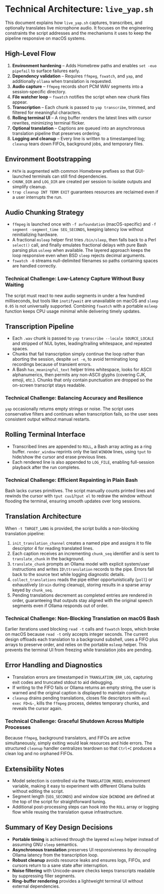 # Technical Architecture: `live_yap.sh`

This document explains how `live_yap.sh` captures, transcribes, and optionally translates live microphone audio. It focuses on the engineering constraints the script addresses and the mechanisms it uses to keep the pipeline responsive on macOS systems.

## High-Level Flow

1. **Environment hardening** – Adds Homebrew paths and enables `set -euo pipefail` to surface failures early.
2. **Dependency validation** – Requires `ffmpeg`, `fswatch`, and `yap`, and additionally `ollama` when translation is requested.
3. **Audio capture** – `ffmpeg` records short PCM WAV segments into a session-specific directory.
4. **File watcher loop** – `fswatch` notifies the script when new chunk files appear.
5. **Transcription** – Each chunk is passed to `yap transcribe`, trimmed, and filtered for meaningful characters.
6. **Rolling terminal UI** – A ring buffer renders the latest lines with cursor rewrites, minimizing terminal flicker.
7. **Optional translation** – Captions are queued into an asynchronous translation pipeline that preserves ordering.
8. **Logging and cleanup** – Every line is written to a timestamped log; `cleanup` tears down FIFOs, background jobs, and temporary files.

## Environment Bootstrapping

- `PATH` is augmented with common Homebrew prefixes so that GUI-launched terminals can still find dependencies.
- `CHUNK_DIR` and `LOG_DIR` are created per session to isolate outputs and simplify cleanup.
- `trap cleanup INT TERM EXIT` guarantees resources are reclaimed even if a user interrupts the run.

## Audio Chunking Strategy

- `ffmpeg` is launched once with `-f avfoundation` (macOS-specific) and `-f segment -segment_time SEG_SECONDS`, keeping latency low without reinitializing hardware.
- A fractional `msleep` helper first tries `/bin/sleep`, then falls back to a Perl `select()` call, and finally emulates fractional delays with pure Bash parsing plus `usleep` when available. The layered approach keeps the loop responsive even when BSD `sleep` rejects decimal arguments.
- `fswatch -0` streams null-delimited filenames so paths containing spaces are handled correctly.

### Technical Challenge: Low-Latency Capture Without Busy Waiting

The script must react to new audio segments in under a few hundred milliseconds, but tools like `inotifywait` are unavailable on macOS and `sleep 0.05` is not universally supported. Combining `fswatch` with a portable `msleep` function keeps CPU usage minimal while delivering timely updates.

## Transcription Pipeline

- Each `.wav` chunk is passed to `yap transcribe --locale SOURCE_LOCALE` and stripped of NUL bytes, leading/trailing whitespace, and repeated spaces.
- Chunks that fail transcription simply continue the loop rather than aborting the session, despite `set -e`, to avoid terminating long recordings because of transient errors.
- A Bash `has_meaningful_text` helper trims whitespace, looks for ASCII alphanumerics, then permits any non-ASCII glyphs (covering CJK, emoji, etc.). Chunks that only contain punctuation are dropped so the on-screen transcript stays readable.

### Technical Challenge: Balancing Accuracy and Resilience

`yap` occasionally returns empty strings or noise. The script uses conservative filters and continues when transcription fails, so the user sees consistent output without manual restarts.

## Rolling Terminal Interface

- Transcribed lines are appended to `ROLL`, a Bash array acting as a ring buffer. `render_window` reprints only the last `WINDOW` lines, using `tput` to hide/show the cursor and erase previous lines.
- Each rendered line is also appended to `LOG_FILE`, enabling full-session playback after the run completes.

### Technical Challenge: Efficient Repainting in Plain Bash

Bash lacks curses primitives. The script manually counts printed lines and rewinds the cursor with `tput cuu1`/`tput el` to redraw the window without flooding the terminal, ensuring smooth updates over long sessions.

## Translation Architecture

When `-t TARGET_LANG` is provided, the script builds a non-blocking translation pipeline:

1. `init_translation_channel` creates a named pipe and assigns it to file descriptor 4 for reading translated lines.
2. Each caption receives an incrementing `chunk_seq` identifier and is sent to `translate_chunk` in the background.
3. `translate_chunk` prompts an Ollama model with explicit system/user instructions and writes `ID\ttranslation` records to the pipe. Errors fall back to the source text while logging diagnostic details.
4. `collect_translations` reads the pipe either opportunistically (`poll`) or exhaustively (`drain` during cleanup), storing results in a sparse array keyed by `chunk_seq`.
5. Pending translations decrement as completed entries are rendered in order, guaranteeing that outputs stay aligned with the original speech segments even if Ollama responds out of order.

### Technical Challenge: Non-Blocking Translation on macOS Bash

Earlier iterations used blocking `read -t` calls and `fswatch` loops, which broke on macOS because `read -t` only accepts integer seconds. The current design offloads each translation to a background subshell, uses a FIFO plus arrays to preserve order, and relies on the portable `msleep` helper. This prevents the terminal UI from freezing while translation jobs are pending.

## Error Handling and Diagnostics

- Translation errors are timestamped in `TRANSLATION_ERR_LOG`, capturing exit codes and truncated stdout to aid debugging.
- If writing to the FIFO fails or Ollama returns an empty string, the user is warned and the original caption is displayed to maintain continuity.
- `cleanup` drains pending translations, closes file descriptors with `eval exec FD<&-`, kills the `ffmpeg` process, deletes temporary chunks, and reveals the cursor again.

### Technical Challenge: Graceful Shutdown Across Multiple Processes

Because `ffmpeg`, background translators, and FIFOs are active simultaneously, simply exiting would leak resources and hide errors. The structured `cleanup` handler centralizes teardown so that `Ctrl+C` produces a clean log and no orphaned FIFOs.

## Extensibility Notes

- Model selection is controlled via the `TRANSLATION_MODEL` environment variable, making it easy to experiment with different Ollama builds without editing the script.
- Segment length (`SEG_SECONDS`) and window size (`WINDOW`) are defined at the top of the script for straightforward tuning.
- Additional post-processing steps can hook into the `ROLL` array or logging flow while reusing the translation queue infrastructure.

## Summary of Key Design Decisions

- **Portable timing** is achieved through the layered `msleep` helper instead of assuming GNU `sleep` semantics.
- **Asynchronous translation** preserves UI responsiveness by decoupling Ollama latency from the transcription loop.
- **Robust cleanup** avoids resource leaks and ensures logs, FIFOs, and cursors return to a sane state after interruption.
- **Noise filtering** with Unicode-aware checks keeps transcripts readable by suppressing filler segments.
- **Ring-buffer rendering** provides a lightweight terminal UI without external dependencies.
